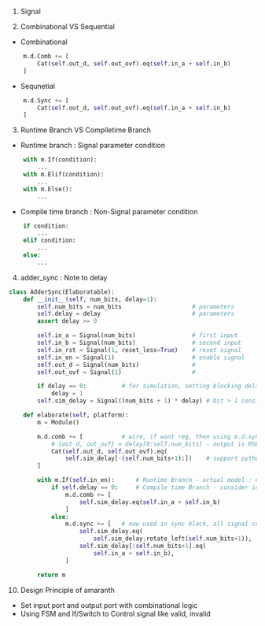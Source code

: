 1. Signal

2. Combinational VS Sequential
- Combinational
``` python
    m.d.Comb += [
        Cat(self.out_d, self.out_ovf).eq(self.in_a + self.in_b)
    ]
```
- Sequnetial
```python
    m.d.Sync += [
        Cat(self.out_d, self.out_ovf).eq(self.in_a + self.in_b)
    ]
```

3. Runtime Branch VS Compiletime Branch
- Runtime branch : Signal parameter condition
```python
    with m.If(condition):
        ...
    with m.Elif(condition):
        ...
    with m.Else():
        ...
```
- Compile time branch : Non-Signal parameter condition
```python
    if condition:
        ...
    elif condition:
        ...
    else:
        ...
```

4. adder_sync : Note to delay
```python
class AdderSync(Elaboratable):
    def __init__(self, num_bits, delay=1):
        self.num_bits = num_bits                    # parameters
        self.delay = delay                          # parameters
        assert delay >= 0

        self.in_a = Signal(num_bits)                # first input
        self.in_b = Signal(num_bits)                # second input
        self.in_rst = Signal(1, reset_less=True)    # reset signal
        self.in_en = Signal(1)                      # enable signal
        self.out_d = Signal(num_bits)               #
        self.out_ovf = Signal(1)                    #

        if delay == 0:          # for simulation, setting blocking delay
            delay = 1
        self.sim_delay = Signal((num_bits + 1) * delay) # bit > 1 consider as array

    def elaborate(self, platform):
        m = Module()

        m.d.comb += [           # wire, if want reg, then using m.d.sync
            # {out_d, out_ovf} = delay[0:self.num_bits] - output is MSB of data pipline
            Cat(self.out_d, self.out_ovf).eq(
                self.sim_delay[-(self.num_bits+1):])    # support python's array indexing
        ]

        with m.If(self.in_en):      # Runtime Branch - actual model : use signal!!!!!
            if self.delay == 0:     # Compile time Branch - consider in building model : use parameter
                m.d.comb += [
                    self.sim_delay.eq(self.in_a + self.in_b)
                ]
            else:
                m.d.sync += [   # now used in sync block, all signal consider as reg
                    self.sim_delay.eq(                                  # output pipline
                        self.sim_delay.rotate_left(self.num_bits+1)),   # -> transform data in LSB of sim_delay to MSB
                    self.sim_delay[:self.num_bits+1].eq(
                        self.in_a + self.in_b),                         # set result of addition in LSB of sim_delay
                ]

        return m
```

10. Design Principle of amaranth
- Set input port and output port with combinational logic
- Using FSM and If/Switch to Control signal like valid, invalid